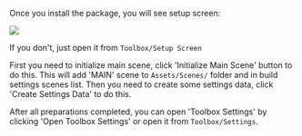 Once you install the package, you will see setup screen:

<img src="setup_screen.png">

If you don't, just open it from `Toolbox/Setup Screen`

First you need to initialize main scene, click 'Initialize Main Scene' button to do this. 
This will add 'MAIN' scene to `Assets/Scenes/` folder and in build settings scenes list. 
Then you need to create some settings data, click 'Create Settings Data' to do this.

After all preparations completed, you can open 'Toolbox Settings' by clicking 'Open Toolbox Settings' or open it from `Toolbox/Settings`.